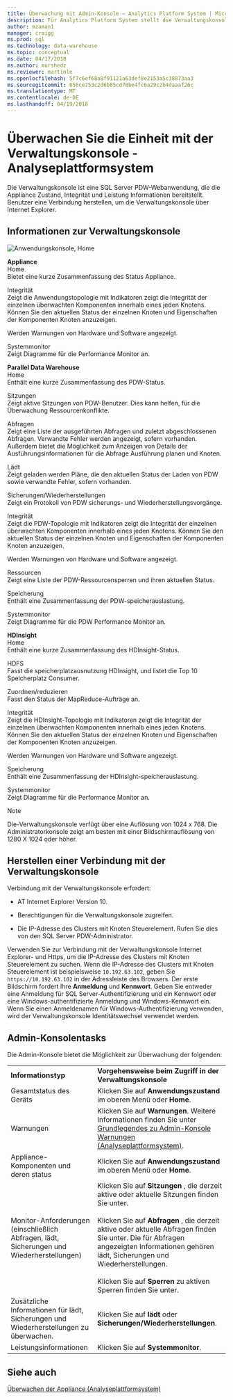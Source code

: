 ```yaml
---
title: Überwachung mit Admin-Konsole – Analytics Platform System | Microsoft Docs
description: Für Analytics Platform System stellt die Verwaltungskonsole für eine Webanwendung, die die Appliance Zustand, Integrität und Leistung Informationen bereitstellt. Benutzer eine Verbindung herstellen, um die Verwaltungskonsole über einen Internet-Browser.
author: mzaman1
manager: craigg
ms.prod: sql
ms.technology: data-warehouse
ms.topic: conceptual
ms.date: 04/17/2018
ms.author: murshedz
ms.reviewer: martinle
ms.openlocfilehash: 5f7c6ef68a8f91121a63def8e2153a5c38873aa3
ms.sourcegitcommit: 056ce753c2d6b85cd78be4fc6a29c2b4daaaf26c
ms.translationtype: MT
ms.contentlocale: de-DE
ms.lasthandoff: 04/19/2018
---
```

# <a name="monitor-the-appliance-with-the-admin-console---analytics-platform-system"></a>Überwachen Sie die Einheit mit der Verwaltungskonsole - Analyseplattformsystem
Die Verwaltungskonsole ist eine SQL Server PDW-Webanwendung, die die Appliance Zustand, Integrität und Leistung Informationen bereitstellt. Benutzer eine Verbindung herstellen, um die Verwaltungskonsole über Internet Explorer.  
  
## <a name="About"></a>Informationen zur Verwaltungskonsole  
![Anwendungskonsole, Home](./media/monitor-the-appliance-by-using-the-admin-console/SQL_Server_PDW_AdminConsol_ApplHome.png "SQL_Server_PDW_AdminConsol_ApplHome")  
  
**Appliance**  
Home  
Bietet eine kurze Zusammenfassung des Status Appliance.  
  
Integrität  
Zeigt die Anwendungstopologie mit Indikatoren zeigt die Integrität der einzelnen überwachten Komponenten innerhalb eines jeden Knotens. Können Sie den aktuellen Status der einzelnen Knoten und Eigenschaften der Komponenten Knoten anzuzeigen.  
  
Werden Warnungen von Hardware und Software angezeigt.  
  
Systemmonitor  
Zeigt Diagramme für die Performance Monitor an.  
  
**Parallel Data Warehouse**  
Home  
Enthält eine kurze Zusammenfassung des PDW-Status.  
  
Sitzungen  
Zeigt aktive Sitzungen von PDW-Benutzer. Dies kann helfen, für die Überwachung Ressourcenkonflikte.  
  
Abfragen  
Zeigt eine Liste der ausgeführten Abfragen und zuletzt abgeschlossenen Abfragen. Verwandte Fehler werden angezeigt, sofern vorhanden. Außerdem bietet die Möglichkeit zum Anzeigen von Details der Ausführungsinformationen für die Abfrage Ausführung planen und Knoten.  
  
Lädt  
Zeigt geladen werden Pläne, die den aktuellen Status der Laden von PDW sowie verwandte Fehler, sofern vorhanden.  
  
Sicherungen/Wiederherstellungen  
Zeigt ein Protokoll von PDW sicherungs- und Wiederherstellungsvorgänge.  
  
Integrität  
Zeigt die PDW-Topologie mit Indikatoren zeigt die Integrität der einzelnen überwachten Komponenten innerhalb eines jeden Knotens. Können Sie den aktuellen Status der einzelnen Knoten und Eigenschaften der Komponenten Knoten anzuzeigen.  
  
Werden Warnungen von Hardware und Software angezeigt.  
  
Ressourcen  
Zeigt eine Liste der PDW-Ressourcensperren und ihren aktuellen Status.  
  
Speicherung  
Enthält eine Zusammenfassung der PDW-speicherauslastung.  
  
Systemmonitor  
Zeigt Diagramme für die PDW Performance Monitor an.  
  
**HDInsight**  
Home  
Enthält eine kurze Zusammenfassung des HDInsight-Status.  
  
HDFS  
Fasst die speicherplatzausnutzung HDInsight, und listet die Top 10 Speicherplatz Consumer.  
  
Zuordnen/reduzieren  
Fasst den Status der MapReduce-Aufträge an.  
  
Integrität  
Zeigt die HDInsight-Topologie mit Indikatoren zeigt die Integrität der einzelnen überwachten Komponenten innerhalb eines jeden Knotens. Können Sie den aktuellen Status der einzelnen Knoten und Eigenschaften der Komponenten Knoten anzuzeigen.  
  
Werden Warnungen von Hardware und Software angezeigt.  
  
Speicherung  
Enthält eine Zusammenfassung der HDInsight-speicherauslastung.  
  
Systemmonitor  
Zeigt Diagramme für die Performance Monitor an.  
  
> [!NOTE]  
> Die-Verwaltungskonsole verfügt über eine Auflösung von 1024 x 768. Die Administratorkonsole zeigt am besten mit einer Bildschirmauflösung von 1280 X 1024 oder höher.  
  
## <a name="Connect"></a>Herstellen einer Verbindung mit der Verwaltungskonsole  
Verbindung mit der Verwaltungskonsole erfordert:  
  
-   AT Internet Explorer Version 10.  
  
-   Berechtigungen für die Verwaltungskonsole zugreifen. <!-- MISSING LINKS See [Grant Permissions to Use the Admin Console &#40;SQL Server PDW&#41;](../sqlpdw/grant-permissions-to-use-the-admin-console-sql-server-pdw.md).  -->  
  
-   Die IP-Adresse des Clusters mit Knoten Steuerelement.  Rufen Sie dies von den SQL Server PDW-Administrator.  
  
Verwenden Sie zur Verbindung mit der Verwaltungskonsole Internet Explorer- und Https, um die IP-Adresse des Clusters mit Knoten Steuerelement zu suchen. Wenn die IP-Adresse des Clusters mit Knoten Steuerelement ist beispielsweise `10.192.63.102`, geben Sie `https://10.192.63.102` in der Adressleiste des Browsers. Der erste Bildschirm fordert Ihre **Anmeldung** und **Kennwort**. Geben Sie entweder eine Anmeldung für SQL Server-Authentifizierung und ein Kennwort oder eine Windows-authentifizierte Anmeldung und Windows-Kennwort ein. Wenn Sie einen Anmeldenamen für Windows-Authentifizierung verwenden, wird der Verwaltungskonsole Identitätswechsel verwendet werden.  
  
## <a name="RelatedTasks"></a>Admin-Konsolentasks  
Die Admin-Konsole bietet die Möglichkeit zur Überwachung der folgenden:  
  
|||  
|-|-|  
|**Informationstyp**|**Vorgehensweise beim Zugriff in der Verwaltungskonsole**|  
|Gesamtstatus des Geräts|Klicken Sie auf **Anwendungszustand** im oberen Menü oder **Home**.|  
|Warnungen|Klicken Sie auf **Warnungen**. Weitere Informationen finden Sie unter [Grundlegendes zu Admin-Konsole Warnungen &#40;Analyseplattformsystem&#41;](understanding-admin-console-alerts.md).|  
|Appliance-Komponenten und deren status|Klicken Sie auf **Anwendungszustand** im oberen Menü oder **Home**.|  
|Monitor-Anforderungen (einschließlich Abfragen, lädt, Sicherungen und Wiederherstellungen)|Klicken Sie auf **Sitzungen** , die derzeit aktive oder aktuelle Sitzungen finden Sie unter.<br /><br />Klicken Sie auf **Abfragen** , die derzeit aktive oder aktuelle Abfragen finden Sie unter. Die für Abfragen angezeigten Informationen gehören lädt, Sicherungen und Wiederherstellungen.<br /><br />Klicken Sie auf **Sperren** zu aktiven Sperren finden Sie unter.|  
|Zusätzliche Informationen für lädt, Sicherungen und Wiederherstellungen zu überwachen.|Klicken Sie auf **lädt** oder **Sicherungen/Wiederherstellungen**.|  
|Leistungsinformationen|Klicken Sie auf **Systemmonitor**.|  
  
## <a name="see-also"></a>Siehe auch  
[Überwachen der Appliance &#40;Analyseplattformsystem&#41;](appliance-monitoring.md)  
  
